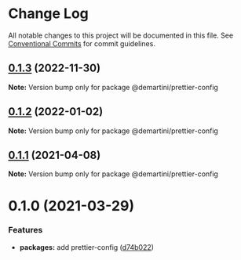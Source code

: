 # Change Log

All notable changes to this project will be documented in this file. See [Conventional Commits](https://conventionalcommits.org) for commit guidelines.

## [0.1.3](https://github.com/demartini/base-configs/compare/@demartini/prettier-config@0.1.2...@demartini/prettier-config@0.1.3) (2022-11-30)

**Note:** Version bump only for package @demartini/prettier-config

## [0.1.2](https://github.com/demartini/base-configs/compare/@demartini/prettier-config@0.1.1...@demartini/prettier-config@0.1.2) (2022-01-02)

**Note:** Version bump only for package @demartini/prettier-config

## [0.1.1](https://github.com/demartini/base-configs/compare/@demartini/prettier-config@0.1.0...@demartini/prettier-config@0.1.1) (2021-04-08)

**Note:** Version bump only for package @demartini/prettier-config

# 0.1.0 (2021-03-29)

### Features

- **packages:** add prettier-config ([d74b022](https://github.com/demartini/base-configs/commit/d74b02286d53faca03305605ba24fbae26828cef))
